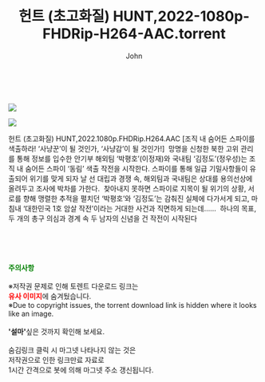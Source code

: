 ﻿---
layout: post
title:  "    헌트 (초고화질) HUNT,2022-1080p-FHDRip-H264-AAC.torrent"
author: John
categories: [ 영화 ]
tags: [  ]
image: https://torrentrj56.com/uploadfile/full/4614889c8c98a30298397d978aee6eb5bc667db7.jpg"/></p><p><img src="https://torrentrj56.com/uploadfile/full/65f86f7c802c211a2fe0f76c112c1a713154ef4e.jpg 
description: "    헌트 (초고화질) HUNT,2022-1080p-FHDRip-H264-AAC torrent 정보 공유"
toc: true
toc_sticky: true
---

<br>
<p><img src="https://torrentrj56.com/uploadfile/full/4614889c8c98a30298397d978aee6eb5bc667db7.jpg"/></p><p><img src="https://torrentrj56.com/uploadfile/full/65f86f7c802c211a2fe0f76c112c1a713154ef4e.jpg"/></p>
 헌트 (초고화질) HUNT,2022.1080p.FHDRip.H264.AAC [조직 내 숨어든 스파이를 색출하라! ‘사냥꾼’이 될 것인가, ‘사냥감’이 될 것인가!]  망명을 신청한 북한 고위 관리를 통해 정보를 입수한 안기부 해외팀 ‘박평호’(이정재)와 국내팀 ‘김정도’(정우성)는 조직 내 숨어든 스파이 ‘동림’ 색출 작전을 시작한다. 스파이를 통해 일급 기밀사항들이 유출되어 위기를 맞게 되자 날 선 대립과 경쟁 속, 해외팀과 국내팀은 상대를 용의선상에 올려두고 조사에 박차를 가한다.  찾아내지 못하면 스파이로 지목이 될 위기의 상황, 서로를 향해 맹렬한 추적을 펼치던 ‘박평호’와 ‘김정도’는 감춰진 실체에 다가서게 되고, 마침내 ‘대한민국 1호 암살 작전’이라는 거대한 사건과 직면하게 되는데……  하나의 목표, 두 개의 총구 의심과 경계 속 두 남자의 신념을 건 작전이 시작된다 
    
<br><br><br>
<p data-ke-size="size16"><b><span style="color: green;">주의사항</span></b><br /><br />※저작권 문제로 인해 토렌트 다운로드 링크는<br /><b><span style="color: red;">유사 이미지</span></b>에 숨겨뒀습니다.<br />※Due to copyright issues, the torrent download link is hidden where it looks like an image.<br /><br /><b>'설마'</b>싶은 것까지 확인해 보세요.<br /><br />숨김링크 클릭 시 마그넷 나타나지 않는 것은<br />저작권으로 인한 링크만료 자료로<br />1시간 간격으로 봇에 의해 마그넷 주소 갱신됩니다.</p>

